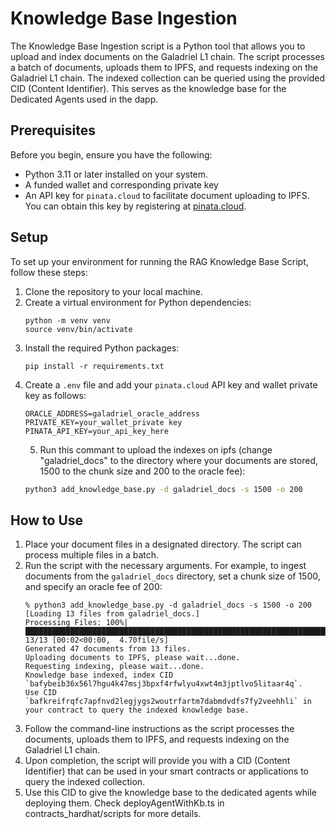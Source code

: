 # Knowledge Base Ingestion

The Knowledge Base Ingestion script is a Python tool that allows you to upload and index documents on the Galadriel L1 chain. The script processes a batch of documents, uploads them to IPFS, and requests indexing on the Galadriel L1 chain. The indexed collection can be queried using the provided CID (Content Identifier).
This serves as the knowledge base for the Dedicated Agents used in the dapp.

## Prerequisites

Before you begin, ensure you have the following:
- Python 3.11 or later installed on your system.
- A funded wallet and corresponding private key
- An API key for `pinata.cloud` to facilitate document uploading to IPFS. You can obtain this key by registering at [pinata.cloud](https://www.pinata.cloud).

## Setup

To set up your environment for running the RAG Knowledge Base Script, follow these steps:

1. Clone the repository to your local machine.
2. Create a virtual environment for Python dependencies:
    ```shell
    python -m venv venv
    source venv/bin/activate
    ```
3. Install the required Python packages:
    ```shell
    pip install -r requirements.txt
    ```
4. Create a `.env` file and add your `pinata.cloud` API key and wallet private key as follows:
    ```plaintext
    ORACLE_ADDRESS=galadriel_oracle_address
    PRIVATE_KEY=your_wallet_private key
    PINATA_API_KEY=your_api_key_here
    ```
   5. Run this commant to upload the indexes on ipfs (change "galadriel_docs" to the directory where your documents are stored, 1500 to the chunk size and 200 to the oracle fee):
   ```bash
   python3 add_knowledge_base.py -d galadriel_docs -s 1500 -o 200
   ```

## How to Use

1. Place your document files in a designated directory. The script can process multiple files in a batch.
2. Run the script with the necessary arguments. For example, to ingest documents from the `galadriel_docs` directory, set a chunk size of 1500, and specify an oracle fee of 200:
    ```
    % python3 add_knowledge_base.py -d galadriel_docs -s 1500 -o 200
    [Loading 13 files from galadriel_docs.]
    Processing Files: 100%|███████████████████████████████████████████████████████████████████████████████████████| 13/13 [00:02<00:00,  4.70file/s]
    Generated 47 documents from 13 files.
    Uploading documents to IPFS, please wait...done.
    Requesting indexing, please wait...done.
    Knowledge base indexed, index CID `bafybeib36x56l7hgu4k47msj3bpxf4rfwlyu4xwt4m3jptlvo5litaar4q`.
    Use CID `bafkreifrqfc7apfnvd2legjygs2woutrfartm7dabmdvdfs7fy2veehhli` in your contract to query the indexed knowledge base.
    ```
3. Follow the command-line instructions as the script processes the documents, uploads them to IPFS, and requests indexing on the Galadriel L1 chain.
4. Upon completion, the script will provide you with a CID (Content Identifier) that can be used in your smart contracts or applications to query the indexed collection.
5. Use this CID to give the knowledge base to the dedicated agents while deploying them. Check deployAgentWithKb.ts in contracts_hardhat/scripts for more details.
